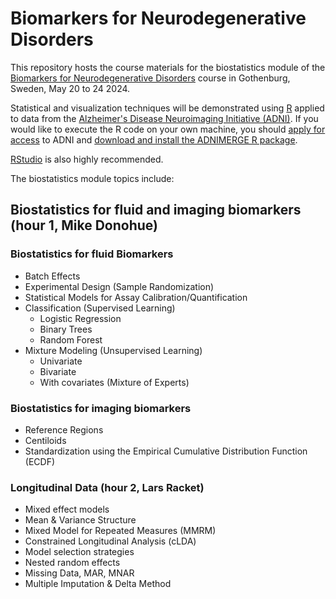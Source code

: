 # Biomarkers for Neurodegenerative Disorders

This repository hosts the course materials for the biostatistics module of the [Biomarkers for Neurodegenerative Disorders](https://biomarker-course.org/) course in Gothenburg, Sweden, May 20 to 24 2024.

Statistical and visualization techniques will be demonstrated using [R](https://www.r-project.org/) applied to data from the [Alzheimer's Disease Neuroimaging Initiative (ADNI)](http://adni.loni.usc.edu/). If you would like to execute the R code on your own machine, you should [apply for access](http://adni.loni.usc.edu/data-samples/access-data/) to ADNI and [download and install the ADNIMERGE R package](https://adni.loni.usc.edu/wp-content/uploads/2012/08/instruction-ADNIMERGE-packages.pdf).

[RStudio](https://rstudio.com/products/rstudio/) is also highly recommended.

The biostatistics module topics include:

## Biostatistics for fluid and imaging biomarkers (hour 1, Mike Donohue)

### Biostatistics for fluid Biomarkers

- Batch Effects
- Experimental Design (Sample Randomization)
- Statistical Models for Assay Calibration/Quantification
- Classification (Supervised Learning)
  - Logistic Regression
  - Binary Trees
  - Random Forest
- Mixture Modeling (Unsupervised Learning)
  - Univariate
  - Bivariate
  - With covariates (Mixture of Experts)

### Biostatistics for imaging biomarkers

- Reference Regions
- Centiloids
- Standardization using the Empirical Cumulative Distribution Function (ECDF)

### Longitudinal Data (hour 2, Lars Racket)

- Mixed effect models
- Mean & Variance Structure
- Mixed Model for Repeated Measures (MMRM)
- Constrained Longitudinal Analysis (cLDA)
- Model selection strategies
- Nested random effects
- Missing Data, MAR, MNAR
- Multiple Imputation & Delta Method

